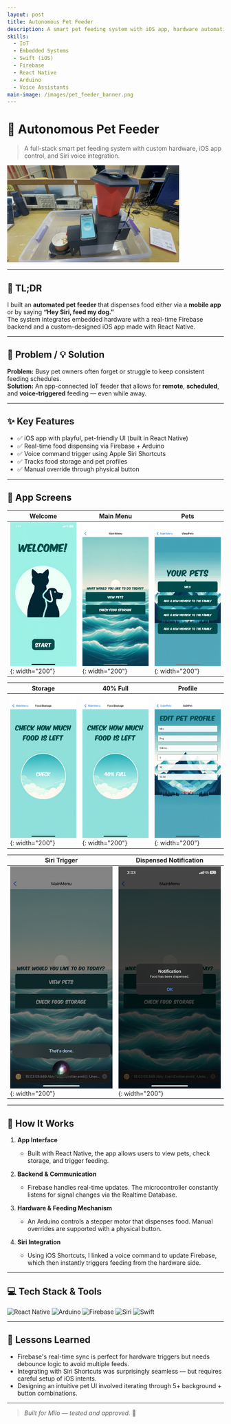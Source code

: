 ```yaml
---
layout: post
title: Autonomous Pet Feeder
description: A smart pet feeding system with iOS app, hardware automation, and Siri integration.
skills:
  - IoT
  - Embedded Systems
  - Swift (iOS)
  - Firebase
  - React Native
  - Arduino
  - Voice Assistants
main-image: /images/pet_feeder_banner.png
---
```


# 🐶 Autonomous Pet Feeder

> A full-stack smart pet feeding system with custom hardware, iOS app control, and Siri voice integration.

<img src="/assets/images/pet-feeder/dog_feeder.jpg" alt="Main App Menu" width="400"/>

---

## 🚀 TL;DR  
I built an **automated pet feeder** that dispenses food either via a **mobile app** or by saying **“Hey Siri, feed my dog.”**  
The system integrates embedded hardware with a real-time Firebase backend and a custom-designed iOS app made with React Native.

---

## 🧩 Problem / 💡 Solution

**Problem:** Busy pet owners often forget or struggle to keep consistent feeding schedules.  
**Solution:** An app-connected IoT feeder that allows for **remote**, **scheduled**, and **voice-triggered** feeding — even while away.

---

## ✨ Key Features

- ✅ iOS app with playful, pet-friendly UI (built in React Native)
- ✅ Real-time food dispensing via Firebase + Arduino
- ✅ Voice command trigger using Apple Siri Shortcuts
- ✅ Tracks food storage and pet profiles
- ✅ Manual override through physical button

---

## 📱 App Screens

| Welcome | Main Menu | Pets |
|---------|-----------|------|
| ![](/assets/images/pet-feeder/welcome_page.png){: width="200"} | ![](/assets/images/pet-feeder/main_menu.png){: width="200"} | ![](/assets/images/pet-feeder/view_pets.png){: width="200"} |

| Storage | 40% Full | Profile |
|---------|-----------|---------|
| ![](/assets/images/pet-feeder/food_check.png){: width="200"} | ![](/assets/images/pet-feeder/food_checked.png){: width="200"} | ![](/assets/images/pet-feeder/pet_profile.png){: width="200"} |

| Siri Trigger | Dispensed Notification |
|--------------|------------------------|
| ![](/assets/images/pet-feeder/siri_fed.png){: width="200"} | ![](/assets/images/pet-feeder/food_dispensed.png){: width="200"} |

---

## 🧠 How It Works

1. **App Interface**  
   - Built with React Native, the app allows users to view pets, check storage, and trigger feeding.

2. **Backend & Communication**  
   - Firebase handles real-time updates. The microcontroller constantly listens for signal changes via the Realtime Database.

3. **Hardware & Feeding Mechanism**  
   - An Arduino controls a stepper motor that dispenses food. Manual overrides are supported with a physical button.

4. **Siri Integration**  
   - Using iOS Shortcuts, I linked a voice command to update Firebase, which then instantly triggers feeding from the hardware side.

---

## 💻 Tech Stack & Tools

![React Native](https://img.shields.io/badge/React_Native-20232A?style=flat&logo=react&logoColor=61DAFB)
![Arduino](https://img.shields.io/badge/Arduino-00979D?style=flat&logo=arduino&logoColor=white)
![Firebase](https://img.shields.io/badge/Firebase-FFCA28?style=flat&logo=firebase&logoColor=black)
![Siri](https://img.shields.io/badge/Siri--Shortcuts-black?style=flat)
![Swift](https://img.shields.io/badge/Swift-F05138?style=flat&logo=swift&logoColor=white)

---

## 🧠 Lessons Learned

- Firebase's real-time sync is perfect for hardware triggers but needs debounce logic to avoid multiple feeds.
- Integrating with Siri Shortcuts was surprisingly seamless — but requires careful setup of iOS intents.
- Designing an intuitive pet UI involved iterating through 5+ background + button combinations.

---

> _Built for Milo — tested and approved._ 🐾

